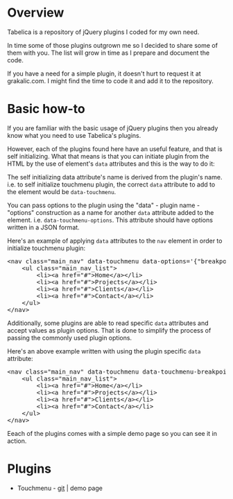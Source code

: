 <h1>Overview</h1>
<p>Tabelica is a repository of jQuery plugins I coded for my own need.</p>
<p>In time some of those plugins outgrown me so I decided to share some of them with you. The list will grow in time as I prepare and document the code.</p>
<p>If you have a need for a simple plugin, it doesn't hurt to request it at grakalic.com. I might find the time to code it and add it to the repository.</p>
<h1>Basic how-to</h1>
<p>If you are familiar with the basic usage of jQuery plugins then you already know what you need to use Tabelica's plugins. </p>
<p>However, each of the plugins found here have an useful feature, and that is self initializing. What that means is that you can initiate plugin from the HTML by the use of element's <code>data</code> attributes and this is the way to do it:</p>
<p>The self initializing data attribute's name is derived from the plugin's name. i.e. to self initialize touchmenu plugin, the correct <code>data</code> attribute to add to the element would be <code>data-touchmenu</code>.</p>
<p>You can pass options to the plugin using the "data" - plugin name - "options" construction as a name for another <code>data</code> attribute added to the element. i.e. <code>data-touchmenu-options</code>. This attribute should have options written in a JSON format.</p>
<p>Here's an example of applying <code>data</code> attributes to the <code>nav</code> element in order to initialize touchmenu plugin:</p>
<pre>
&lt;nav class=&quot;main_nav&quot; data-touchmenu data-options='{&quot;breakpoint&quot;:&quot;800&quot;}'&gt;
	&lt;ul class=&quot;main_nav_list&quot;&gt;
		&lt;li&gt;&lt;a href=&quot;#&quot;&gt;Home&lt;/a&gt;&lt;/li&gt; 
		&lt;li&gt;&lt;a href=&quot;#&quot;&gt;Projects&lt;/a&gt;&lt;/li&gt;
		&lt;li&gt;&lt;a href=&quot;#&quot;&gt;Clients&lt;/a&gt;&lt;/li&gt;
		&lt;li&gt;&lt;a href=&quot;#&quot;&gt;Contact&lt;/a&gt;&lt;/li&gt;
	&lt;/ul&gt; 
&lt;/nav&gt;
</pre>
<p>Additionally, some plugins are able to read specific <code>data</code> attributes and accept values as plugin options. That is done to simplify the process of passing the commonly used plugin options.</p>
<p>Here's an above example written with using the plugin specific <code>data</code> attribute:</p>
<pre>
&lt;nav class=&quot;main_nav&quot; data-touchmenu data-touchmenu-breakpoint=&quot;800&quot;&gt;
	&lt;ul class=&quot;main_nav_list&quot;&gt;
		&lt;li&gt;&lt;a href=&quot;#&quot;&gt;Home&lt;/a&gt;&lt;/li&gt; 
		&lt;li&gt;&lt;a href=&quot;#&quot;&gt;Projects&lt;/a&gt;&lt;/li&gt;
		&lt;li&gt;&lt;a href=&quot;#&quot;&gt;Clients&lt;/a&gt;&lt;/li&gt;
		&lt;li&gt;&lt;a href=&quot;#&quot;&gt;Contact&lt;/a&gt;&lt;/li&gt;
	&lt;/ul&gt; 
&lt;/nav&gt;
</pre>
<p>Eeach of the plugins comes with a simple demo page so you can see it in action.</p>
<h1>Plugins</h1>
<ul>
<li>Touchmenu - <a href="https://github.com/alengrakalic/tabelica/tree/master/touchmenu">git</a> | <a href"http://tabelica.com/touchmenu/demo.html">demo page</a></li>
</ul>
